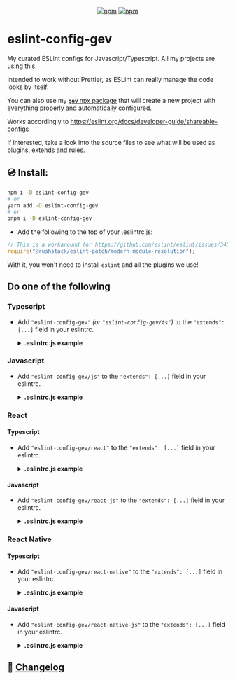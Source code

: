 <div align="center">

[![npm](https://img.shields.io/npm/v/eslint-config-gev)](https://www.npmjs.com/package/eslint-config-gev)
[![npm](https://img.shields.io/npm/dw/eslint-config-gev)](https://www.npmjs.com/package/eslint-config-gev)

</div>


# eslint-config-gev

My curated ESLint configs for Javascript/Typescript. All my projects are using this.

Intended to work without Prettier, as ESLint can really manage the code looks by itself.

You can also use my [**`gev`** npx package](https://github.com/srbrahma/gev) that will create a new project with everything properly and automatically configured.

Works accordingly to https://eslint.org/docs/developer-guide/shareable-configs


If interested, take a look into the source files to see what will be used as plugins, extends and rules.


## 💿 Install:

```bash
npm i -D eslint-config-gev
# or
yarn add -D eslint-config-gev
# or
pnpm i -D eslint-config-gev
```


* Add the following to the top of your .eslintrc.js:

```js
// This is a workaround for https://github.com/eslint/eslint/issues/3458
require("@rushstack/eslint-patch/modern-module-resolution");
```

With it, you won't need to install `eslint` and all the plugins we use!

## Do one of the following

### Typescript
* Add `"eslint-config-gev"` *(or `"eslint-config-gev/ts"`)* to the `"extends": [...]` field in your eslintrc.

  <details><summary><b>.eslintrc.js example</b></summary>

  ```js
  // This is a workaround for https://github.com/eslint/eslint/issues/3458
  require("@rushstack/eslint-patch/modern-module-resolution");

  module.exports = {
    "env": {
      "es2021": true,
      "node": true
    },
    "extends": [
      "plugin:@typescript-eslint/recommended-requiring-type-checking", // *1
      "eslint-config-gev", // https://github.com/SrBrahma/eslint-config-gev-gev
    ],
    "parser": "@typescript-eslint/parser",
    "parserOptions": {
      "tsconfigRootDir": __dirname, // *1
      "project": ['./tsconfig.json'], // *1
      "ecmaVersion": 12,
      "sourceType": "module",
    },
    "ignorePatterns": [
      "/lib/**/*", // Ignore built files.
      "/dist/**/*",
      "/.eslintrc.js" // Ignore itself
    ],
    "rules": {
    }
  };

  // [*1]: Optional but improves the linting for Typescript:
  // https://github.com/typescript-eslint/typescript-eslint/blob/master/docs/getting-started/linting/TYPED_LINTING.md#getting-started---linting-with-type-information

  ```
  </details>

### Javascript
* Add `"eslint-config-gev/js"` to the `"extends": [...]` field in your eslintrc.

  <details><summary><b>.eslintrc.js example</b></summary>

  ```js
  // This is a workaround for https://github.com/eslint/eslint/issues/3458
  require("@rushstack/eslint-patch/modern-module-resolution");
  module.exports = {
    "env": {
      "es2021": true,
      "node": true,
    },
    "extends": [
      "eslint-config-gev/js", // https://github.com/SrBrahma/eslint-config-gev
    ],
    "ignorePatterns": [
      "/.eslintrc.js" // Ignore itself
    ],
    "rules": {
    }
  };

  ```

  </details>

### React
#### Typescript
* Add `"eslint-config-gev/react"` to the `"extends": [...]` field in your eslintrc.

  <details><summary><b>.eslintrc.js example</b></summary>

  ```js
  // This is a workaround for https://github.com/eslint/eslint/issues/3458
  require("@rushstack/eslint-patch/modern-module-resolution");

  module.exports = {
    "env": {
      "es2021": true,
      "node": true,
    },
    "extends": [
      "plugin:@typescript-eslint/recommended-requiring-type-checking", // *1
      "eslint-config-gev/react", // https://github.com/SrBrahma/eslint-config-gev
    ],
    "parser": "@typescript-eslint/parser",
    "parserOptions": {
      "tsconfigRootDir": __dirname, // *1
      "project": ['./tsconfig.json'], // *1
      "ecmaVersion": 12,
      "sourceType": "module",
      "ecmaFeatures": { // To support .jsx files
        "jsx": true
      }
    },
    "ignorePatterns": [
      "/lib/**/*", // Ignore built files.
      "/dist/**/*",
      "/.eslintrc.js" // Ignore itself
    ],
    "rules": {
    }
  };

  // [*1]: https://github.com/typescript-eslint/typescript-eslint/blob/master/docs/getting-started/linting/TYPED_LINTING.md#getting-started---linting-with-type-information
  ```

</details>

#### Javascript
* Add `"eslint-config-gev/react-js"` to the `"extends": [...]` field in your eslintrc.

  <details><summary><b>.eslintrc.js example</b></summary>

  ```js
  // This is a workaround for https://github.com/eslint/eslint/issues/3458
  require("@rushstack/eslint-patch/modern-module-resolution");

  module.exports = {
    "env": {
      "es2021": true,
      "node": true,
    },
    "extends": [
      "eslint-config-gev/react-js", // https://github.com/SrBrahma/eslint-config-gev
    ],
    "ignorePatterns": [
      "/lib/**/*", // Ignore built files.
      "/dist/**/*",
      "/.eslintrc.js" // Ignore itself
    ],
    "rules": {
    }
  };

  ```

  </details>

### React Native
#### Typescript
* Add `"eslint-config-gev/react-native"` to the `"extends": [...]` field in your eslintrc.

  <details><summary><b>.eslintrc.js example</b></summary>

  ```js
  // This is a workaround for https://github.com/eslint/eslint/issues/3458
  require("@rushstack/eslint-patch/modern-module-resolution");

  module.exports = {
    "env": {
      "es2021": true,
      "node": true,
      "react-native/react-native": true // *2
    },
    "extends": [
      "plugin:@typescript-eslint/recommended-requiring-type-checking", // *1
      "eslint-config-gev/react-native", // https://github.com/SrBrahma/eslint-config-gev
    ],
    "parser": "@typescript-eslint/parser",
    "parserOptions": {
      "tsconfigRootDir": __dirname, // *1
      "project": ['./tsconfig.json'], // *1
      "ecmaVersion": 12,
      "sourceType": "module",
      "ecmaFeatures": { // *2
        "jsx": true
      }
    },
    "ignorePatterns": [
      "/lib/**/*", // Ignore built files.
      "/dist/**/*",
      "/.eslintrc.js" // Ignore itself
    ],
    "rules": {
    }
  };

  // [*1]: https://github.com/typescript-eslint/typescript-eslint/blob/master/docs/getting-started/linting/TYPED_LINTING.md#getting-started---linting-with-type-information
  // [*2]: https://github.com/Intellicode/eslint-plugin-react-native#configuration
  ```

  </details>

#### Javascript
* Add `"eslint-config-gev/react-native-js"` to the `"extends": [...]` field in your eslintrc.

  <details><summary><b>.eslintrc.js example</b></summary>

  ```js
  // This is a workaround for https://github.com/eslint/eslint/issues/3458
  require("@rushstack/eslint-patch/modern-module-resolution");

  module.exports = {
    "env": {
      "es2021": true,
      "node": true,
      "react-native/react-native": true // *2
    },
    "extends": [
      "eslint-config-gev/react-native-js", // https://github.com/SrBrahma/eslint-config-gev
    ],
    "ignorePatterns": [
      "/lib/**/*", // Ignore built files.
      "/dist/**/*",
      "/.eslintrc.js" // Ignore itself
    ],
    "rules": {
    }
  };
  ```

  </details>

## 📰 [Changelog](./CHANGELOG.md)
